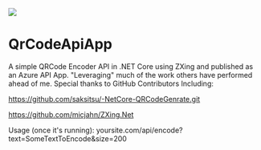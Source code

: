 ![](https://github.com/joelbyford/QrCodeApiApp/workflows/.NET%20Core%20-%20Release%20from%20Master/badge.svg)

# QrCodeApiApp
A simple QRCode Encoder API in .NET Core using ZXing and published as an Azure API App.  "Leveraging" much of the work others have performed ahead of me.  Special thanks to GitHub Contributors Including:

https://github.com/saksitsu/-NetCore-QRCodeGenrate.git

https://github.com/micjahn/ZXing.Net

Usage (once it's running):  yoursite.com/api/encode?text=SomeTextToEncode&size=200
